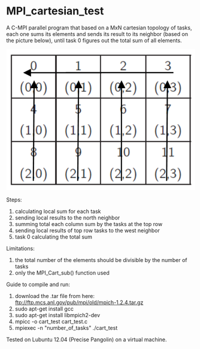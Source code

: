 # MPI_cartesian_test

A C-MPI parallel program that based on a MxN cartesian topology of tasks, each one sums its 
elements and sends its result to its neighbor (based on the picture below), until task 0 figures
out the total sum of all elements.

![](map.png)

Steps:
1. calculating local sum for each task
2. sending local results to the north neighbor
3. summing total each column sum by the tasks at the top row
4. sending local results of top row tasks to the west neighbor
5. task 0 calculating the total sum

Limitations:
1. the total number of the elements should be divisible by the number of tasks
2. only the MPI_Cart_sub() function used

Guide to compile and run:

1. download the .tar file from here: ftp://ftp.mcs.anl.gov/pub/mpi/old/mpich-1.2.4.tar.gz
2. sudo apt-get install gcc
3. sudo apt-get install libmpich2-dev
4. mpicc -o cart_test cart_test.c
5. mpiexec -n "number_of_tasks" ./cart_test

Tested on Lubuntu 12.04 (Precise Pangolin) on a virtual machine.
